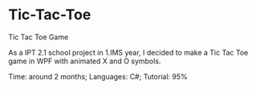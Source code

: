 # Tic-Tac-Toe
Tic Tac Toe Game

As a IPT 2.1 school project in 1.IMS year, I decided to make a Tic Tac Toe game in WPF with animated X and O symbols.

Time: around 2 months; 
Languages: C#; 
Tutorial: 95%
